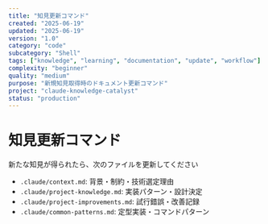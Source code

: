 ```yaml
---
title: "知見更新コマンド"
created: "2025-06-19"
updated: "2025-06-19"
version: "1.0"
category: "code"
subcategory: "Shell"
tags: ["knowledge", "learning", "documentation", "update", "workflow"]
complexity: "beginner"
quality: "medium"
purpose: "新規知見取得時のドキュメント更新コマンド"
project: "claude-knowledge-catalyst"
status: "production"
---
```


# 知見更新コマンド

新たな知見が得られたら、次のファイルを更新してください

- `.claude/context.md`: 背景・制約・技術選定理由
- `.claude/project-knowledge.md`: 実装パターン・設計決定
- `.claude/project-improvements.md`: 試行錯誤・改善記録
- `.claude/common-patterns.md`: 定型実装・コマンドパターン